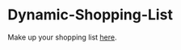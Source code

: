 # Dynamic-Shopping-List
Make up your shopping list [here](https://yohana701.github.io/Dynamic-Shopping-List/).
